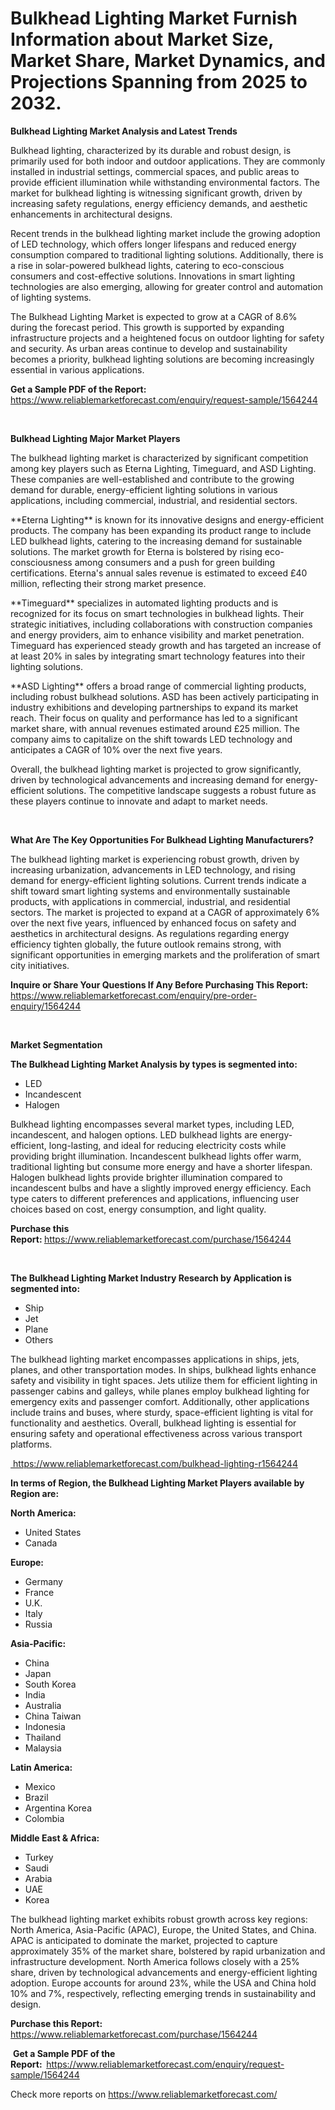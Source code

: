 <p><h1>Bulkhead Lighting Market Furnish Information about Market Size, Market Share, Market Dynamics, and Projections Spanning from 2025 to 2032.</h1></p><p><strong>Bulkhead Lighting Market Analysis and Latest Trends</strong></p>
<p><p>Bulkhead lighting, characterized by its durable and robust design, is primarily used for both indoor and outdoor applications. They are commonly installed in industrial settings, commercial spaces, and public areas to provide efficient illumination while withstanding environmental factors. The market for bulkhead lighting is witnessing significant growth, driven by increasing safety regulations, energy efficiency demands, and aesthetic enhancements in architectural designs.</p><p>Recent trends in the bulkhead lighting market include the growing adoption of LED technology, which offers longer lifespans and reduced energy consumption compared to traditional lighting solutions. Additionally, there is a rise in solar-powered bulkhead lights, catering to eco-conscious consumers and cost-effective solutions. Innovations in smart lighting technologies are also emerging, allowing for greater control and automation of lighting systems.</p><p>The Bulkhead Lighting Market is expected to grow at a CAGR of 8.6% during the forecast period. This growth is supported by expanding infrastructure projects and a heightened focus on outdoor lighting for safety and security. As urban areas continue to develop and sustainability becomes a priority, bulkhead lighting solutions are becoming increasingly essential in various applications.</p></p>
<p><strong>Get a Sample PDF of the Report:&nbsp;</strong> <a href="https://www.reliablemarketforecast.com/enquiry/request-sample/1564244?utm_campaign=2207&utm_medium=2&utm_source=Github&utm_content=ia&utm_term=06022025&utm_id=bulkhead-lighting">https://www.reliablemarketforecast.com/enquiry/request-sample/1564244</a></p>
<p>&nbsp;</p>
<p><strong>Bulkhead Lighting Major Market Players</strong></p>
<p><p>The bulkhead lighting market is characterized by significant competition among key players such as Eterna Lighting, Timeguard, and ASD Lighting. These companies are well-established and contribute to the growing demand for durable, energy-efficient lighting solutions in various applications, including commercial, industrial, and residential sectors.</p><p>**Eterna Lighting** is known for its innovative designs and energy-efficient products. The company has been expanding its product range to include LED bulkhead lights, catering to the increasing demand for sustainable solutions. The market growth for Eterna is bolstered by rising eco-consciousness among consumers and a push for green building certifications. Eterna's annual sales revenue is estimated to exceed £40 million, reflecting their strong market presence.</p><p>**Timeguard** specializes in automated lighting products and is recognized for its focus on smart technologies in bulkhead lights. Their strategic initiatives, including collaborations with construction companies and energy providers, aim to enhance visibility and market penetration. Timeguard has experienced steady growth and has targeted an increase of at least 20% in sales by integrating smart technology features into their lighting solutions.</p><p>**ASD Lighting** offers a broad range of commercial lighting products, including robust bulkhead solutions. ASD has been actively participating in industry exhibitions and developing partnerships to expand its market reach. Their focus on quality and performance has led to a significant market share, with annual revenues estimated around £25 million. The company aims to capitalize on the shift towards LED technology and anticipates a CAGR of 10% over the next five years.</p><p>Overall, the bulkhead lighting market is projected to grow significantly, driven by technological advancements and increasing demand for energy-efficient solutions. The competitive landscape suggests a robust future as these players continue to innovate and adapt to market needs.</p></p>
<p>&nbsp;</p>
<p><strong>What Are The Key Opportunities For Bulkhead Lighting Manufacturers?</strong></p>
<p><p>The bulkhead lighting market is experiencing robust growth, driven by increasing urbanization, advancements in LED technology, and rising demand for energy-efficient lighting solutions. Current trends indicate a shift toward smart lighting systems and environmentally sustainable products, with applications in commercial, industrial, and residential sectors. The market is projected to expand at a CAGR of approximately 6% over the next five years, influenced by enhanced focus on safety and aesthetics in architectural designs. As regulations regarding energy efficiency tighten globally, the future outlook remains strong, with significant opportunities in emerging markets and the proliferation of smart city initiatives.</p></p>
<p><strong>Inquire or Share Your Questions If Any Before Purchasing This Report:</strong> <a href="https://www.reliablemarketforecast.com/enquiry/pre-order-enquiry/1564244?utm_campaign=2207&utm_medium=2&utm_source=Github&utm_content=ia&utm_term=06022025&utm_id=bulkhead-lighting">https://www.reliablemarketforecast.com/enquiry/pre-order-enquiry/1564244</a></p>
<p>&nbsp;</p>
<p><strong>Market Segmentation</strong></p>
<p><strong>The Bulkhead Lighting Market Analysis by types is segmented into:</strong></p>
<p><ul><li>LED</li><li>Incandescent</li><li>Halogen</li></ul></p>
<p><p>Bulkhead lighting encompasses several market types, including LED, incandescent, and halogen options. LED bulkhead lights are energy-efficient, long-lasting, and ideal for reducing electricity costs while providing bright illumination. Incandescent bulkhead lights offer warm, traditional lighting but consume more energy and have a shorter lifespan. Halogen bulkhead lights provide brighter illumination compared to incandescent bulbs and have a slightly improved energy efficiency. Each type caters to different preferences and applications, influencing user choices based on cost, energy consumption, and light quality.</p></p>
<p><strong>Purchase this Report:&nbsp;</strong><a href="https://www.reliablemarketforecast.com/purchase/1564244?utm_campaign=2207&utm_medium=2&utm_source=Github&utm_content=ia&utm_term=06022025&utm_id=bulkhead-lighting">https://www.reliablemarketforecast.com/purchase/1564244</a></p>
<p>&nbsp;</p>
<p><strong>The Bulkhead Lighting Market Industry Research by Application is segmented into:</strong></p>
<p><ul><li>Ship</li><li>Jet</li><li>Plane</li><li>Others</li></ul></p>
<p><p>The bulkhead lighting market encompasses applications in ships, jets, planes, and other transportation modes. In ships, bulkhead lights enhance safety and visibility in tight spaces. Jets utilize them for efficient lighting in passenger cabins and galleys, while planes employ bulkhead lighting for emergency exits and passenger comfort. Additionally, other applications include trains and buses, where sturdy, space-efficient lighting is vital for functionality and aesthetics. Overall, bulkhead lighting is essential for ensuring safety and operational effectiveness across various transport platforms.</p></p>
<p><a href="https://www.reliablemarketforecast.com/bulkhead-lighting-r1564244?utm_campaign=2207&utm_medium=2&utm_source=Github&utm_content=ia&utm_term=06022025&utm_id=bulkhead-lighting">&nbsp;https://www.reliablemarketforecast.com/bulkhead-lighting-r1564244</a></p>
<p><strong>In terms of Region, the Bulkhead Lighting Market Players available by Region are:</strong></p>
<p>
    <p> <strong> North America: </strong>
        <ul>
            <li>United States</li>
            <li>Canada</li>
        </ul>
        </p> 
    <p> <strong> Europe: </strong>
        <ul>
            <li>Germany</li>
            <li>France</li>
            <li>U.K.</li>
            <li>Italy</li>
            <li>Russia</li>
        </ul>
        </p> 
    <p> <strong> Asia-Pacific: </strong>
        <ul>
            <li>China</li>
            <li>Japan</li>
            <li>South Korea</li>
            <li>India</li>
            <li>Australia</li>
            <li>China Taiwan</li>
            <li>Indonesia</li>
            <li>Thailand</li>
            <li>Malaysia</li>
        </ul>
        </p> 
    <p> <strong> Latin America: </strong>
        <ul>
            <li>Mexico</li>
            <li>Brazil</li>
            <li>Argentina Korea</li>
            <li>Colombia</li>
        </ul>
        </p> 
    <p> <strong> Middle East & Africa: </strong>
        <ul>
            <li>Turkey</li>
            <li>Saudi</li>
            <li>Arabia</li>
            <li>UAE</li>
            <li>Korea</li>
        </ul>
    </p>
    </p>
<p><p>The bulkhead lighting market exhibits robust growth across key regions: North America, Asia-Pacific (APAC), Europe, the United States, and China. APAC is anticipated to dominate the market, projected to capture approximately 35% of the market share, bolstered by rapid urbanization and infrastructure development. North America follows closely with a 25% share, driven by technological advancements and energy-efficient lighting adoption. Europe accounts for around 23%, while the USA and China hold 10% and 7%, respectively, reflecting emerging trends in sustainability and design.</p></p>
<p><strong>Purchase this Report: </strong><a href="https://www.reliablemarketforecast.com/purchase/1564244?utm_campaign=2207&utm_medium=2&utm_source=Github&utm_content=ia&utm_term=06022025&utm_id=bulkhead-lighting">https://www.reliablemarketforecast.com/purchase/1564244</a></p>
<p>&nbsp;<strong>Get a Sample PDF of the Report:&nbsp;&nbsp;</strong><a href="https://www.reliablemarketforecast.com/enquiry/request-sample/1564244?utm_campaign=2207&utm_medium=2&utm_source=Github&utm_content=ia&utm_term=06022025&utm_id=bulkhead-lighting">https://www.reliablemarketforecast.com/enquiry/request-sample/1564244</a></p>
<p><strong></strong></p>
<p>Check more reports on <a href="https://www.reliablemarketforecast.com/?utm_campaign=2207&utm_medium=2&utm_source=Github&utm_content=ia&utm_term=06022025&utm_id=bulkhead-lighting">https://www.reliablemarketforecast.com/</a></p>
